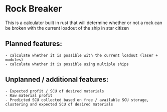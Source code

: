 # Rock Breaker
This is a calculator built in rust that will determine whether or not a rock can be broken with the current loadout of the ship in star citizen

## Planned features:
    - calculate whether it is possible with the current loadout (laser + modules)
    - calculate whether it is possible using multiple ships

## Unplanned / additional features:
    - Expected profit / SCU of desired materials
    - Raw material profit
    - Predicted SCU collected based on free / available SCU storage, clustering and expected SCU of desired materials
